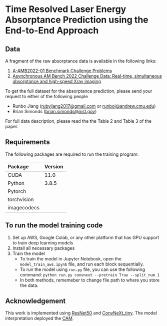 # Time Resolved Laser Energy Absorptance Prediction using the End-to-End Approach

## Data
A fragment of the raw absorptance data is available in the following links:
1. [A-AMB2022-01 Benchmark Challenge Problems](https://www.nist.gov/ambench/amb2022-01-benchmark-challenge-problems)
2. [Asynchronous AM Bench 2022 Challenge Data: Real-time, simultaneous absorptance and high-speed Xray imaging](https://data.nist.gov/od/id/mds2-2525)

To get the full dataset for the absorptance prediction, please send your request to either of the following people
* Runbo Jiang (rubyjiang2017@gmail.com or runboj@andrew.cmu.edu)
* Brian Simonds (brian.simonds@nist.gov)

For full data description, please read the the Table 2 and Table 3 of the paper.

<!-- <p align="center">
<img src="docs/absorptance_dataset.png" height="300">
<br>
<b>Laser energy absorptance dataset description</b>
</p> -->

## Requirements
The following packages are required to run the training program:

| Package  | Version  |
| :------------ |:---------------|
| CUDA                  | 11.0    |
| Python                | 3.8.5   |
| Pytorch |
| torchvision |
| imagecodecs |

## To run the model training code
1. Set up AWS, Google Colab, or any other platform that has GPU support to train deep learning models
2. Install all necessary packages
3. Train the model
    - To train the model in Jupyter Notebook, open the `model_train_aws.ipynb` file, and run each block sequentially. 
    - To run the model using `run.py` file, you can use the following command:
     `python run.py convnext --pretrain True --split_num 1`
    - In both methods, rememeber to change file path to where you store the data.


## Acknowledgement
This work is implemented using [ResNet50](https://github.com/KaimingHe/deep-residual-networks) and [ConvNeXt_tiny](https://github.com/facebookresearch/ConvNeXt). The model interpretation deployed the [CAM](https://github.com/jacobgil/pytorch-grad-cam). 

